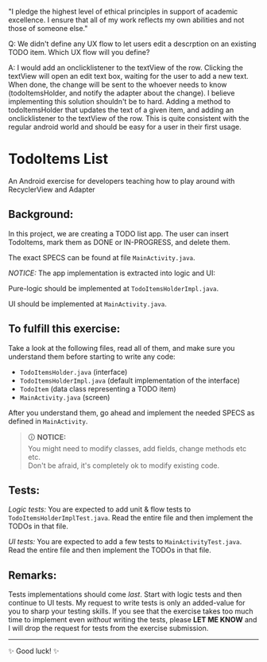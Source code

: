 "I pledge the highest level of ethical principles in support of academic excellence.
I ensure that all of my work reflects my own abilities and not those of someone else."

Q: We didn't define any UX flow to let users edit a descrption on an existing TODO item.
   Which UX flow will you define?

A: I would add an onclicklistener to the textView of the row.
Clicking the textView will open an edit text box, waiting for the user to add a new text.
When done, the change will be sent to the whoever needs to know (todoItemsHolder, and notify the
adapter about the change).
I believe implementing this solution shouldn't be to hard. Adding a method to todoItemsHolder that
updates the text of a given item, and adding an onclicklistener to the textView of the row.
This is quite consistent with the regular android world and should be easy for a user in their first
usage.


# TodoItems List

An Android exercise for developers teaching how to play around with RecyclerView and Adapter

## Background:

In this project, we are creating a TODO list app.
The user can insert TodoItems, mark them as DONE or IN-PROGRESS, and delete them.

The exact SPECS can be found at file `MainActivity.java`.

*NOTICE:*
The app implementation is extracted into logic and UI:

Pure-logic should be implemented at `TodoItemsHolderImpl.java`.

UI should be implemented at `MainActivity.java`.  

## To fulfill this exercise:

Take a look at the following files, read all of them, and make sure you understand them before starting to write any code:
* `TodoItemsHolder.java` (interface)
* `TodoItemsHolderImpl.java` (default implementation of the interface)
* `TodoItem` (data class representing a TODO item)
* `MainActivity.java` (screen)

After you understand them, go ahead and implement the needed SPECS as defined in `MainActivity`.

> 🛈 **NOTICE:** \
> You might need to modify classes, add fields, change methods etc etc.  
> Don't be afraid, it's completely ok to modify existing code.

## Tests:

*Logic tests:*
You are expected to add unit & flow tests to `TodoItemsHolderImplTest.java`.
Read the entire file and then implement the TODOs in that file. 

*UI tests:*
You are expected to add a few tests to `MainActivityTest.java`.
Read the entire file and then implement the TODOs in that file.

## Remarks:

Tests implementations should come *last*. Start with logic tests and then continue to UI tests. 
My request to write tests is only an added-value for you to sharp your testing skills.
If you see that the exercise takes too much time to implement even *without* writing the tests,
please **LET ME KNOW** and I will drop the request for tests from the exercise submission.

---

✨ Good luck! ✨